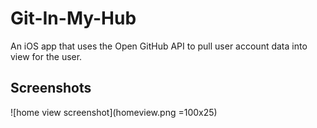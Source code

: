 # Git-In-My-Hub
An iOS app that uses the Open GitHub API to pull user account data into view for the user.

## Screenshots

![home view screenshot](homeview.png =100x25)
